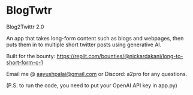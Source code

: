 # BlogTwtr
Blog2Twittr 2.0

An app that takes long-form content such as blogs and webpages, then puts them in to multiple short twitter posts using generative AI. 

Built for the bounty: https://replit.com/bounties/@nickardakani/long-to-short-form-c-1

Email me @ aayushpalai@gmail.com or Discord: a2pro for any questions.

(P.S. to run the code, you need to put your OpenAI API key in app.py)
